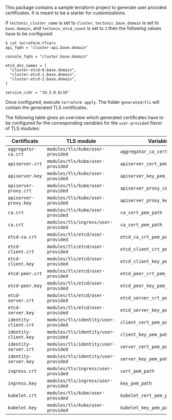 This package contains a sample terraform project to generate user provided certificates.
It is meant to be a starter for customizations.

If `tectonic_cluster_name` is set to `cluster`,
`tectonic_base_domain` is set to `base.domain`,
and `tectonic_etcd_count` is set to `3`
then the following values have to be configured:

```
$ cat terraform.tfvars
api_fqdn = "cluster-api.base.domain"

console_fqdn = "cluster.base.domain"

etcd_dns_names = [
  "cluster-etcd-0.base.domain",
  "cluster-etcd-1.base.domain",
  "cluster-etcd-2.base.domain",
]

service_cidr = "10.3.0.0/16"
```

Once configured, execute `terraform apply`. The folder `generated/tls` will contain the generated TLS certificates.

The following table gives an overview which generated certificates have to be configured for the corresponding variables for the `user-provided` flavor of TLS modules:

Certificate            | TLS module                             | Variable
-----------------------| ---------------------------------------| ---------
`aggregator-ca.crt`    | `modules/tls/kube/user-provided`       | `aggregator_ca_cert_pem_path`
`apiserver.crt`        | `modules/tls/kube/user-provided`       | `apiserver_cert_pem_path`
`apiserver.key`        | `modules/tls/kube/user-provided`       | `apiserver_key_pem_path`
`apiserver-proxy.crt`  | `modules/tls/kube/user-provided`       | `apiserver_proxy_cert_pem_path`
`apiserver-proxy.key`  | `modules/tls/kube/user-provided`       | `apiserver_proxy_key_pem_path`
`ca.crt`               | `modules/tls/kube/user-provided`       | `ca_cert_pem_path`
`ca.crt`               | `modules/tls/ingress/user-provided`    | `ca_cert_pem_path`
`etcd-ca.crt`          | `modules/tls/etcd/user-provided`       | `etcd_ca_crt_pem_path`
`etcd-client.crt`      | `modules/tls/etcd/user-provided`       | `etcd_client_crt_pem_path`
`etcd-client.key`      | `modules/tls/etcd/user-provided`       | `etcd_client_key_pem_path`
`etcd-peer.crt`        | `modules/tls/etcd/user-provided`       | `etcd_peer_crt_pem_path`
`etcd-peer.key`        | `modules/tls/etcd/user-provided`       | `etcd_peer_key_pem_path`
`etcd-server.crt`      | `modules/tls/etcd/user-provided`       | `etcd_server_crt_pem_path`
`etcd-server.key`      | `modules/tls/etcd/user-provided`       | `etcd_server_key_pem_path`
`identity-client.crt`  | `modules/tls/identity/user-provided`   | `client_cert_pem_path`
`identity-client.key`  | `modules/tls/identity/user-provided`   | `client_key_pem_path`
`identity-server.crt`  | `modules/tls/identity/user-provided`   | `server_cert_pem_path`
`identity-server.key`  | `modules/tls/identity/user-provided`   | `server_key_pem_path`
`ingress.crt`          | `modules/tls/ingress/user-provided`    | `cert_pem_path`
`ingress.key`          | `modules/tls/ingress/user-provided`    | `key_pem_path`
`kubelet.crt`          | `modules/tls/kube/user-provided`       | `kubelet_cert_pem_path`
`kubelet.key`          | `modules/tls/kube/user-provided`       | `kubelet_key_pem_path`

